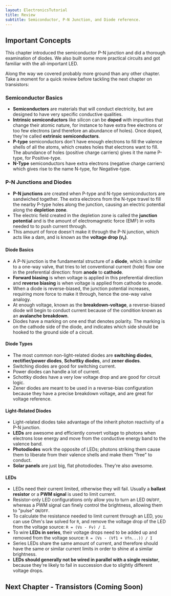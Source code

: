 ```yaml
---
layout: ElectronicsTutorial
title: Review
subtitle: Semiconductor, P-N Junction, and Diode reference.
---
```


## Important Concepts

This chapter introduced the semiconductor P-N junction and did a thorough examination of diodes. We also built some more practical circuits and got familiar with the all-important LED.

Along the way we covered probably more ground than any other chapter. Take a moment for a quick review before tackling the next chapter on transistors:

### Semiconductor Basics

 * **Semiconductors** are materials that will conduct electricity, but are designed to have very specific conductive qualities.
 * **Intrinsic semiconductors** like silicon can be **doped** with impurities that change their atomic nature, for instance to have extra free electrons or too few electrons (and therefore an abundance of holes). Once doped, they're called **extrinsic semiconductors**.
 * **P-type** semiconductors don't have enough electrons to fill the valence shells of all the atoms, which creates holes that electrons want to fill. The abundance of holes (positive charge carriers) gives it the name P-type, for Positive-type.
 * **N-Type** semiconductors have extra electrons (negative charge carriers) which gives rise to the name N-type, for Negative-type.

### P-N Junctions and Diodes

 * **P-N junctions** are created when P-type and N-type semiconductors are sandwiched together. The extra electrons from the N-type travel to fill the nearby P-type holes along the junction, causing an electric potential along the **depletion zone**.
 * The electric field created in the depletion zone is called the **junction potential** and is the amount of electromagnetic force (EMF) in volts needed to to push current through.
 * This amount of force doesn't make it through the P-N junction, which acts like a dam, and is known as the **voltage drop (`V`<sub>`f`</sub>)**.

#### Diode Basics
 
 * A P-N junction is the fundamental structure of a **diode**, which is similar to a one-way valve, that tries to let conventional current (hole) flow one in the preferential direction: from **anode** to **cathode**.
 * **Forward biasing** is when voltage is applied in this preferential direction and **reverse biasing** is when voltage is applied from cathode to anode.
 * When a diode is reverse-biased, the junction potential increases, requiring more force to make it through, hence the one-way valve analogy.
 * At enough voltage, known as the **breakdown-voltage**, a reverse-biased diode will begin to conduct current because of the condition known as an **avalanche breakdown**.
 * Diodes have a marking on one end that denotes polarity. The marking is on the cathode side of the diode, and indicates which side should be hooked to the ground side of a circuit.

#### Diode Types

 * The most common non-light-related diodes are **switching diodes**, **rectifier/power diodes**, **Schottky diodes**, and **zener diodes**.
 * Switching diodes are good for switching current.
 * Power diodes can handle a lot of current.
 * Schottky diodes have a very low voltage drop and are good for circuit logic.
 * Zener diodes are meant to be used in a reverse-bias configuration because they have a precise breakdown voltage, and are great for voltage reference.

#### Light-Related Diodes

 * Light-related diodes take advantage of the inherit photon reactivity of a P-N junction.
 * **LEDs** are awesome and efficiently convert voltage to photons when electrons lose energy and move from the conductive energy band to the valence band.
 * **Photodiodes** work the opposite of LEDs; photons striking them cause them to liberate from their valence shells and make them "free" to conduct.
 * **Solar panels** are just big, flat photodiodes. They're also awesome.

#### LEDs

 * LEDs need their current limited, otherwise they will fail. Usually a **ballast resistor** or a **PWM signal** is used to limit current.
 * Resistor-only LED configurations only allow you to turn an LED `ON`/`OFF`, whereas a PWM signal can finely control the brightness, allowing them to "pulse" `ON`/`OFF`.
 * To calculate the resistance needed to limit current through an LED, you can use Ohm's law solved for `R`, and remove the voltage drop of the LED from the voltage source: `R = (Vs - Fv) / I`.
 * To wire **LEDs in series**, their voltage drops need to be added up and removed from the voltage source: `R = (Vs - (Vf1 + Vfn...)) / I`
 * Series LEDs share the same amount of current, and therefore should have the same or similar current limits in order to shine at a similar brightness.
 * **LEDs should generally not be wired in parallel with a single resistor**, because they're likely to fail in succession due to slightly different voltage drops.

## Next Chapter - Transistors (Coming Soon)